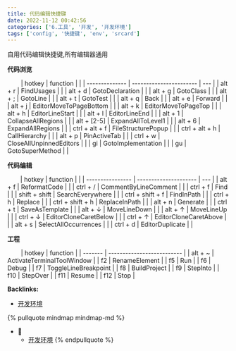 ```yaml
---
title: 代码编辑快捷键
date: 2022-11-12 00:42:56
categories: ['6.工具', '开发', '开发环境']
tags: ['config', '快捷键', 'env', 'srcard']
---
```


自用代码编辑快捷键,所有编辑器通用

**代码浏览**
  
                     
| hotkey         | function                |     |
| -------------- | ----------------------- | --- |
| alt + r        | FindUsages              |     |
| alt + d        | GotoDeclaration         |     |
| alt + g        | GotoClass               |     |
| alt + ;        | GotoLine                |     |
| alt + t        | GotoTest                |     |
| alt + q        | Back                    |     |
| alt + e        | Forward                 |     |
| alt + j        | EditorMoveToPageBottom  |     |
| alt + k        | EditorMoveToPageTop     |     |
| alt + h        | EditorLineStart         |     |
| alt + l        | EditorLineEnd           |     |
| alt + 1        | CollapseAllRegions      |     |
| alt + [2-5]    | ExpandAllToLevel1       |     |
| alt + 6        | ExpandAllRegions        |     |
| ctrl + alt + f | FileStructurePopup      |     |
| ctrl + alt + h | CallHierarchy           |     |
| alt + p        | PinActiveTab            |     |
| ctrl + w       | CloseAllUnpinnedEditors |     |
| gi             | GotoImplementation      |     |
| gu             | GotoSuperMethod         |     |
<!--SR:!2025-01-30,274,250-->

**代码编辑**
  
                    
| hotkey           | function              |     |
| ---------------- | --------------------- | --- |
| alt + f          | ReformatCode          |     |
| ctrl + /         | CommentByLineComment  |     |
| ctrl + f         | Find                  |     |
| shift + shift    | SearchEverywhere      |     |
| ctrl + shift + f | FindInPath            |     |
| ctrl + h         | Replace               |     |
| ctrl + shift + h | ReplaceInPath         |     |
| alt + n          | Generate              |     |
| ctrl + t         | SaveAsTemplate        |     |
| alt + ↓          | MoveLineDown          |     |
| alt + ↑          | MoveLineUp            |     |
| ctrl + ↓         | EditorCloneCaretBelow |     |
| ctrl + ↑         | EditorCloneCaretAbove |     |
| alt + s          | SelectAllOccurrences  |     |
| ctrl + d         | EditorDuplicate       |     |
<!--SR:!2024-08-12,175,250-->

**工程**
  
                     
| hotkey  | function                   |
| ------- | -------------------------- |
| alt + ~ | ActivateTerminalToolWindow | 
| f2      | RenameElement              |
| f5      | Run                        |
| f6      | Debug                      |
| f7      | ToggleLineBreakpoint       |
| f8      | BuildProject               |
| f9      | StepInto                   |
| f10     | StepOver                   |
| f11     | Resume                     |
| f12     | Stop                       |
<!--SR:!2025-02-06,509,250-->


**Backlinks:**

- [开发环境](../8ed3626f24d1fafe372135071b6d2bc66a7b7436)

{% pullquote mindmap mindmap-md %}
- 🔵
  - [开发环境](../8ed3626f24d1fafe372135071b6d2bc66a7b7436)
{% endpullquote %}